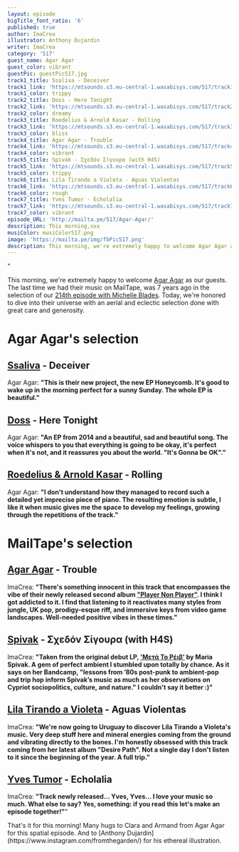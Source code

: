 ```yaml
---
layout: episode
bigTitle_font_ratio: '6'
published: true
author: ImaCrea
illustrator: Anthony Dujardin
writer: ImaCrea
category: '517'
guest_name: Agar Agar
guest_color: vibrant
guestPic: guestPic517.jpg
track1_title: Ssaliva - Deceiver
track1_link: 'https://mtsounds.s3.eu-central-1.wasabisys.com/517/track1.mp3'
track1_color: trippy
track2_title: Doss - Here Tonight
track2_link: 'https://mtsounds.s3.eu-central-1.wasabisys.com/517/track2.mp3'
track2_color: dreamy
track3_title: Roedelius & Arnold Kasar - Rolling
track3_link: 'https://mtsounds.s3.eu-central-1.wasabisys.com/517/track3.mp3'
track3_color: bliss
track4_title: Agar Agar - Trouble
track4_link: 'https://mtsounds.s3.eu-central-1.wasabisys.com/517/track4.mp3'
track4_color: vibrant
track5_title: Spivak - Σχεδόν Σίγουρα (with H4S)
track5_link: 'https://mtsounds.s3.eu-central-1.wasabisys.com/517/track5.mp3'
track5_color: trippy
track6_title: Lila Tirando a Violeta - Aguas Violentas
track6_link: 'https://mtsounds.s3.eu-central-1.wasabisys.com/517/track6.mp3'
track6_color: rough
track7_title: Yves Tumor - Echolalia
track7_link: 'https://mtsounds.s3.eu-central-1.wasabisys.com/517/track7.mp3'
track7_color: vibrant
episode_URL: 'http://mailta.pe/517/Agar-Agar/'
description: This morning,xxx
musiColor: musiColor517.png
image: 'https://mailta.pe/img/fbPic517.png'
description: This morning, we're extremely happy to welcome Agar Agar as our guests. The last time we had their music on MailTape, was 7 years ago in the selection of our 214th episode with Michelle Blades. Today, we're honored to dive into their universe with an aerial and eclectic selection done with great care and generosity.
---
```

"<p id="introduction">This morning, we're extremely happy to welcome [Agar Agar](https://agar--agar.bandcamp.com/album/player-non-player) as our guests. The last time we had their music on MailTape, was 7 years ago in the selection of our [214th episode with Michelle Blades](https://www.mailta.pe/214/michelle-blades/). Today, we're honored to dive into their universe with an aerial and eclectic selection done with great care and generosity.
</p>

# Agar Agar's selection

## [Ssaliva](https://ssaliva.bandcamp.com) - Deceiver
Agar Agar: **"**This is their new project, the new EP Honeycomb. It's good to wake up in the morning perfect for a sunny Sunday. The whole EP is beautiful.**"**

## [Doss](https://doss.bandcamp.com) - Here Tonight
Agar Agar: **"**An EP from 2014 and a beautiful, sad and beautiful song. The voice whispers to you that everything is going to be okay, it's perfect when it's not, and it reassures you about the world. "It's Gonna be OK".**"**

## [Roedelius & Arnold Kasar](https://www.discogs.com/release/10477403-Hans-Joachim-Roedelius-Arnold-Kasar-Einfluss) - Rolling
Agar Agar: **"**I don't understand how they managed to record such a detailed yet imprecise piece of piano.
The resulting emotion is subtle, I like it when music gives me the space to develop my feelings, growing through the repetitions of the track.**"**

 
# MailTape's selection

## [Agar Agar](https://agar--agar.bandcamp.com/album/player-non-player) - Trouble
ImaCrea: **"**There's something innocent in this track that encompasses the vibe of their newly released second album ["Player Non Player"](https://agar--agar.bandcamp.com/album/player-non-player). I think I got addicted to it. I find that listening to it reactivates many styles from jungle, UK pop, prodigy-esque riff, and immersive keys from video game landscapes. Well-needed positive vibes in these times.**"**

## [Spivak](https://spivak.bandcamp.com) - Σχεδόν Σίγουρα (with H4S)
ImaCrea: **"**Taken from the original debut LP, ['Μετά Το Ρέιβ'](https://spivak.bandcamp.com/album/-) by Maria Spivak. A gem of perfect ambient I stumbled upon totally by chance. As it says on her Bandcamp, "lessons from ’80s post-punk to ambient-pop and trip hop inform Spivak’s music as much as her observations on Cypriot sociopolitics, culture, and nature." I couldn't say it better :)**"**

## [Lila Tirando a Violeta](https://lilatirandoavioleta.bandcamp.com) - Aguas Violentas
ImaCrea: **"**We're now going to Uruguay to discover Lila Tirando a Violeta's music. Very deep stuff here and mineral energies coming from the ground and vibrating directly to the bones. I'm honestly obsessed with this track coming from her latest album "Desire Path". Not a single day I don't listen to it since the beginning of the year. A full trip.**"**

## [Yves Tumor](https://yves-tumor.bandcamp.com) - Echolalia
ImaCrea: **"**Track newly released... Yves, Yves... I love your music so much. What else to say? Yes, something: if you read this let's make an episode together!**"**"

<p id="outroduction">That's it for this morning! Many hugs to Clara and Armand from Agar Agar for this spatial episode. And to [Anthony Dujardin](https://www.instagram.com/fromthegarden/) for his ethereal illustration.</p>
